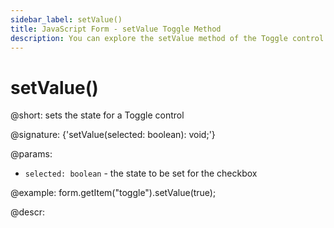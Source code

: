 ```yaml
---
sidebar_label: setValue()
title: JavaScript Form - setValue Toggle Method 
description: You can explore the setValue method of the Toggle control of Form in the documentation of the DHTMLX JavaScript UI library. Browse developer guides and API reference, try out code examples and live demos, and download a free 30-day evaluation version of DHTMLX Suite.
---
```


# setValue()

@short: sets the state for a Toggle control

@signature: {'setValue(selected: boolean): void;'}

@params:
- `selected: boolean` - the state to be set for the checkbox

@example:
form.getItem("toggle").setValue(true); 

@descr:
